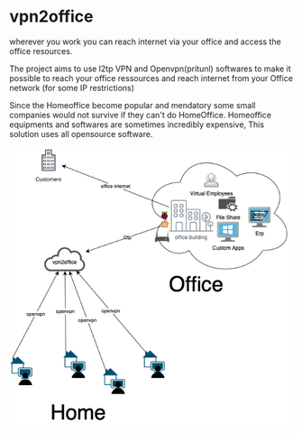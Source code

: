 # vpn2office

wherever you work you can reach internet via your office and access the office resources.

The project aims to use l2tp VPN and Openvpn(pritunl) softwares to make it possible to reach your office ressources and reach internet from your Office network (for some IP restrictions)


Since the Homeoffice become popular and mendatory some small companies would not survive if they can't do HomeOffice. Homeoffice equipments and softwares are sometimes incredibly expensive, This solution uses all opensource software.


![vpn2office](https://github.com/nsrvs/vpn2office/blob/master/vpn2office.png)
